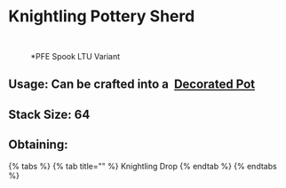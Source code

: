 # Knightling Pottery Sherd

<div>

<figure><img src="https://github.com/user-attachments/assets/ecf8890d-bcd7-40fe-a234-bae304578bc9" alt=""><figcaption></figcaption></figure>

 

<figure><img src="https://github.com/user-attachments/assets/074cd50d-8eb1-47ea-bb64-4331a4cadeb0" alt=""><figcaption><p>*PFE Spook LTU Variant</p></figcaption></figure>

</div>



## Usage: Can be crafted into a <img src="https://minecraft.wiki/images/thumb/Decorated_Pot_(N)_JE2_BE2.png/150px-Decorated_Pot_(N)_JE2_BE2.png?1209f" alt="" data-size="line"> [Decorated Pot](https://minecraft.wiki/w/Decorated\_Pot)

## <img src="https://minecraft.wiki/images/Light_Gray_Bundle_JE1_BE1.png?b552e" alt="" data-size="line">Stack Size: 64

## Obtaining:

{% tabs %}
{% tab title="" %}
Knightling Drop
{% endtab %}
{% endtabs %}

